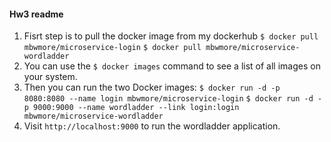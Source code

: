 #### Hw3 readme
1. Fisrt step is to pull the docker image from my dockerhub
`$ docker pull mbwmore/microservice-login`
`$ docker pull mbwmore/microservice-wordladder`
2. You can use the `$ docker images` command to see a list of all images on your system.
3. Then you can run the two Docker images:
`$ docker run -d -p 8080:8080 --name login mbwmore/microservice-login`
`$ docker run -d -p 9000:9000 --name wordladder --link login:login mbwmore/microservice-wordladder`
4. Visit `http://localhost:9000` to run the wordladder application.